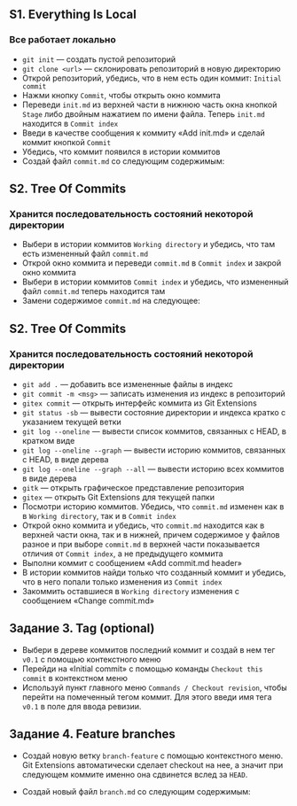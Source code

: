 ## S1. Everything Is Local
### Все работает локально
- `git init` — создать пустой репозиторий
- `git clone <url>` — склонировать репозиторий в новую директорию
- Открой репозиторий, убедись, что в нем есть один коммит: `Initial commit`
- Нажми кнопку `Commit`, чтобы открыть окно коммита
- Переведи `init.md` из верхней части в нижнюю часть окна кнопкой `Stage` либо двойным нажатием по имени файла.
Теперь `init.md` находится в `Commit index`
- Введи в качестве сообщения к коммиту «Add init.md» и сделай коммит кнопкой `Commit`
- Убедись, что коммит появился в истории коммитов
- Создай файл `commit.md` со следующим содержимым:
## S2. Tree Of Commits
### Хранится последовательность состояний некоторой директории
- Выбери в истории коммитов `Working directory` и убедись, что там есть измененный файл `commit.md`
- Открой окно коммита и переведи `commit.md` в `Commit index` и закрой окно коммита
- Выбери в истории коммитов `Commit index` и убедись, что измененный файл `commit.md` теперь находится там
- Замени содержимое `commit.md` на следующее:
## S2. Tree Of Commits
### Хранится последовательность состояний некоторой директории
- `git add .` — добавить все измененные файлы в индекс
- `git commit -m <msg>` — записать изменения из индекс в репозиторий
- `gitex commit` — открыть интерфейс коммита из Git Extensions
- `git status -sb` — вывести состояние директории и индекса кратко с указанием текущей ветки
- `git log --oneline` — вывести список коммитов, связанных с HEAD, в кратком виде
- `git log --oneline --graph` — вывести историю коммитов, связанных с HEAD, в виде дерева
- `git log --oneline --graph --all` — вывести историю всех коммитов в виде дерева
- `gitk` — открыть графическое представление репозитория
- `gitex` — открыть Git Extensions для текущей папки
- Посмотри историю коммитов. Убедись, что `commit.md` изменен как в в `Working directory`, так и в `Commit index`
- Открой окно коммита и убедись, что `commit.md` находится как в верхней части окна, так и в нижней,
причем содержимое у файлов разное и при выборе `commit.md` в верхней части показывается отличия от `Commit index`,
а не предыдущего коммита
- Выполни коммит с сообщением «Add commit.md header»
- В истории коммитов найди только что созданный коммит и убедись, что в него попали только изменения из `Commit index`
- Закоммить оставшиеся в `Working directory` изменения с сообщением «Change commit.md»


## Задание 3. Tag (optional)

- Выбери в дереве коммитов последний коммит и создай в нем тег `v0.1` с помощью контекстного меню
- Перейди на «Initial commit» с помощью команды `Checkout this commit` в контекстном меню
- Используй пункт главного меню `Commands / Checkout revision`, чтобы перейти на помеченный тегом коммит.
Для этого введи имя тега `v0.1` в поле для ввода ревизии.


## Задание 4. Feature branches

- Создай новую ветку `branch-feature` с помощью контекстного меню.
Git Extensions автоматически сделает checkout на нее,
а значит при следующем коммите именно она сдвинется вслед за `HEAD`.

- Создай новый файл `branch.md` со следующим содержимым:

